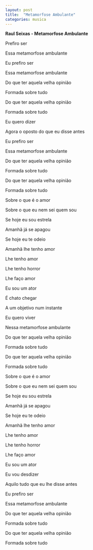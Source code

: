 ```yaml
---
layout: post
title:  "Metamorfose Ambulante"
categories: musica
---
```


**Raul Seixas - Metamorfose Ambulante**

Prefiro ser

Essa metamorfose ambulante

Eu prefiro ser

Essa metamorfose ambulante



Do que ter aquela velha opinião

Formada sobre tudo

Do que ter aquela velha opinião

Formada sobre tudo



Eu quero dizer

Agora o oposto do que eu disse antes

Eu prefiro ser

Essa metamorfose ambulante



Do que ter aquela velha opinião

Formada sobre tudo

Do que ter aquela velha opinião

Formada sobre tudo



Sobre o que é o amor

Sobre o que eu nem sei quem sou



Se hoje eu sou estrela

Amanhã já se apagou

Se hoje eu te odeio

Amanhã lhe tenho amor



Lhe tenho amor

Lhe tenho horror

Lhe faço amor

Eu sou um ator



É chato chegar

A um objetivo num instante

Eu quero viver

Nessa metamorfose ambulante



Do que ter aquela velha opinião

Formada sobre tudo

Do que ter aquela velha opinião

Formada sobre tudo



Sobre o que é o amor

Sobre o que eu nem sei quem sou



Se hoje eu sou estrela

Amanhã já se apagou

Se hoje eu te odeio

Amanhã lhe tenho amor



Lhe tenho amor

Lhe tenho horror

Lhe faço amor

Eu sou um ator



Eu vou desdizer

Aquilo tudo que eu lhe disse antes

Eu prefiro ser

Essa metamorfose ambulante



Do que ter aquela velha opinião

Formada sobre tudo

Do que ter aquela velha opinião

Formada sobre tudo
